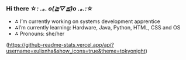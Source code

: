 ### Hi there ☆*: .｡. o(≧▽≦)o .｡.:*☆


- ⁂ I’m currently working on systems development apprentice
- ⁂I’m currently learning: Hardware, Java, Python, HTML, CSS and OS
- ⁂ Pronouns: she/her

(https://github-readme-stats.vercel.app/api?username=xulixnha&show_icons=true&theme=tokyonight)
